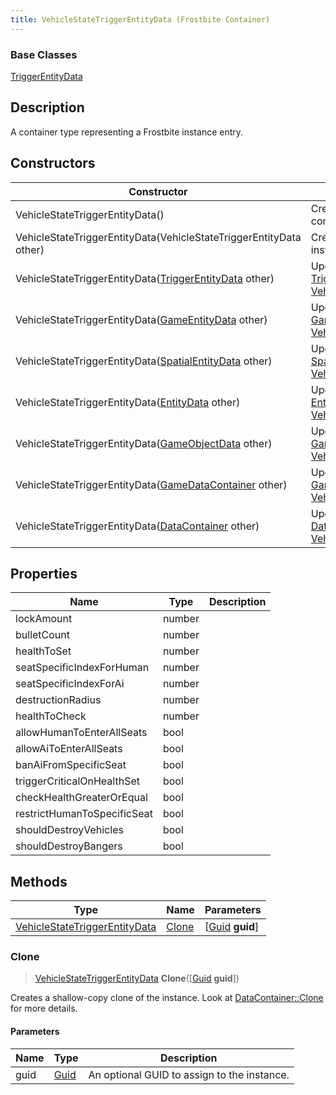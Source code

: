 ```yaml
---
title: VehicleStateTriggerEntityData (Frostbite Container)
---
```

### Base Classes

[TriggerEntityData](TriggerEntityData)

## Description

A container type representing a Frostbite instance entry.

## Constructors

| Constructor                                                                              | Description                                                                                                                                       |
| ---------------------------------------------------------------------------------------- | ------------------------------------------------------------------------------------------------------------------------------------------------- |
| VehicleStateTriggerEntityData()                                                          | Create a new instance of this container type.                                                                                                     |
| VehicleStateTriggerEntityData(VehicleStateTriggerEntityData other)                       | Create a reference copy of an instance of the same type.                                                                                          |
| VehicleStateTriggerEntityData([TriggerEntityData](TriggerEntityData) other)              | Upcast an instance of type [TriggerEntityData](TriggerEntityData) to [VehicleStateTriggerEntityData](VehicleStateTriggerEntityData).              |
| VehicleStateTriggerEntityData([GameEntityData](GameEntityData) other)                    | Upcast an instance of type [GameEntityData](GameEntityData) to [VehicleStateTriggerEntityData](VehicleStateTriggerEntityData).                    |
| VehicleStateTriggerEntityData([SpatialEntityData](SpatialEntityData) other)              | Upcast an instance of type [SpatialEntityData](SpatialEntityData) to [VehicleStateTriggerEntityData](VehicleStateTriggerEntityData).              |
| VehicleStateTriggerEntityData([EntityData](EntityData) other)                            | Upcast an instance of type [EntityData](EntityData) to [VehicleStateTriggerEntityData](VehicleStateTriggerEntityData).                            |
| VehicleStateTriggerEntityData([GameObjectData](GameObjectData) other)                    | Upcast an instance of type [GameObjectData](GameObjectData) to [VehicleStateTriggerEntityData](VehicleStateTriggerEntityData).                    |
| VehicleStateTriggerEntityData([GameDataContainer](GameDataContainer) other)              | Upcast an instance of type [GameDataContainer](GameDataContainer) to [VehicleStateTriggerEntityData](VehicleStateTriggerEntityData).              |
| VehicleStateTriggerEntityData([DataContainer](/vext/ref/cls/shr/datacontainer) other) | Upcast an instance of type [DataContainer](/vext/ref/cls/shr/datacontainer) to [VehicleStateTriggerEntityData](VehicleStateTriggerEntityData). |

## Properties

| Name                        | Type   | Description |
| --------------------------- | ------ | ----------- |
| lockAmount                  | number |             |
| bulletCount                 | number |             |
| healthToSet                 | number |             |
| seatSpecificIndexForHuman   | number |             |
| seatSpecificIndexForAi      | number |             |
| destructionRadius           | number |             |
| healthToCheck               | number |             |
| allowHumanToEnterAllSeats   | bool   |             |
| allowAiToEnterAllSeats      | bool   |             |
| banAiFromSpecificSeat       | bool   |             |
| triggerCriticalOnHealthSet  | bool   |             |
| checkHealthGreaterOrEqual   | bool   |             |
| restrictHumanToSpecificSeat | bool   |             |
| shouldDestroyVehicles       | bool   |             |
| shouldDestroyBangers        | bool   |             |

## Methods

| Type                                                           | Name            | Parameters                                     |
| -------------------------------------------------------------- | --------------- | ---------------------------------------------- |
| [VehicleStateTriggerEntityData](VehicleStateTriggerEntityData) | [Clone](#clone) | \[[Guid](/vext/ref/cls/shr/guid) **guid**\] |

### Clone

> [VehicleStateTriggerEntityData](VehicleStateTriggerEntityData) **Clone**(\[[Guid](/vext/ref/cls/shr/guid) **guid**\])

Creates a shallow-copy clone of the instance. Look at [DataContainer::Clone](/vext/ref/cls/shr/datacontainer#clone) for more details.

#### Parameters

| Name | Type         | Description                                 |
| ---- | ------------ | ------------------------------------------- |
| guid | [Guid](Guid) | An optional GUID to assign to the instance. |
